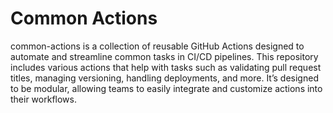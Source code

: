 # Common Actions

common-actions is a collection of reusable GitHub Actions designed to automate and streamline common tasks in CI/CD pipelines. This repository includes various actions that help with tasks such as validating pull request titles, managing versioning, handling deployments, and more. It’s designed to be modular, allowing teams to easily integrate and customize actions into their workflows.

